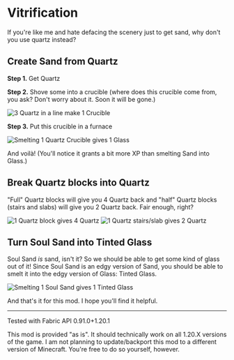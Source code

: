 # Vitrification

If you're like me and hate defacing the scenery just to get sand, why don't you use quartz instead?

## Create Sand from Quartz

**Step 1.** Get Quartz

**Step 2.** Shove some into a crucible (where does this crucible come from, you ask? Don't worry about it. Soon it will be gone.)

![3 Quartz in a line make 1 Crucible](https://cdn.modrinth.com/data/GoXq0Lhf/images/dd94141c30fdc699a3c4c28fb1c52ffff58cf27a.png)

**Step 3.** Put this crucible in a furnace

![Smelting 1 Quartz Crucible gives 1 Glass](https://cdn.modrinth.com/data/GoXq0Lhf/images/d5ec113a30982e9cc6c27cb98beeca3b8f60ab63.png)

And voilà! (You'll notice it grants a bit more XP than smelting Sand into Glass.)

## Break Quartz blocks into Quartz

"Full" Quartz blocks will give you 4 Quartz back and "half" Quartz blocks (stairs and slabs) will give you 2 Quartz back. Fair enough, right?

![1 Quartz block gives 4 Quartz](https://cdn.modrinth.com/data/GoXq0Lhf/images/93b26fd3dd8ea7ba86330626f9cb3cfad1208e9f.png) ![1 Quartz stairs/slab gives 2 Quartz](https://cdn.modrinth.com/data/GoXq0Lhf/images/804ca314643e45784292a3b22ba6ca6a8f205246.png)

## Turn Soul Sand into Tinted Glass

Soul Sand _is_ sand, isn't it? So we should be able to get some kind of glass out of it! Since Soul Sand is an edgy version of Sand, you should be able to smelt it into the edgy version of Glass: Tinted Glass.

![Smelting 1 Soul Sand gives 1 Tinted Glass](https://cdn.modrinth.com/data/GoXq0Lhf/images/b8c0e7ef57e151ab61447bb1b0513afc0a14b2c3.png)

And that's it for this mod. I hope you'll find it helpful.


---


Tested with Fabric API 0.91.0+1.20.1

This mod is provided "as is". It should technically work on all
1.20.X versions of the game. I am not planning to update/backport this
mod to a different version of Minecraft. You're free to do so yourself,
however.